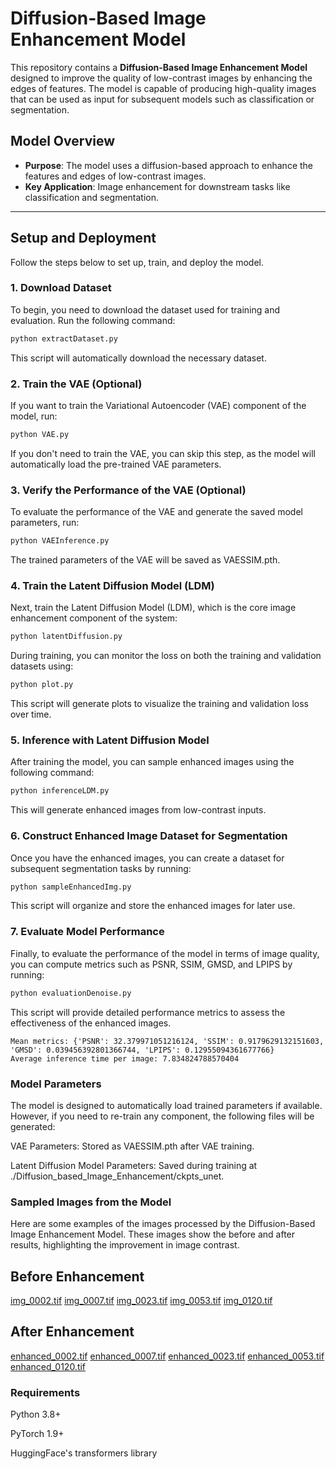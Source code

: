 # Diffusion-Based Image Enhancement Model

This repository contains a **Diffusion-Based Image Enhancement Model** designed to improve the quality of low-contrast images by enhancing the edges of features. The model is capable of producing high-quality images that can be used as input for subsequent models such as classification or segmentation.

## Model Overview

- **Purpose**: The model uses a diffusion-based approach to enhance the features and edges of low-contrast images.
- **Key Application**: Image enhancement for downstream tasks like classification and segmentation.

---

## Setup and Deployment

Follow the steps below to set up, train, and deploy the model.

### 1. Download Dataset

To begin, you need to download the dataset used for training and evaluation. Run the following command:

```bash
python extractDataset.py
```
This script will automatically download the necessary dataset.

### 2. Train the VAE (Optional)

If you want to train the Variational Autoencoder (VAE) component of the model, run:

```bash
python VAE.py
```
If you don't need to train the VAE, you can skip this step, as the model will automatically load the pre-trained VAE parameters.

### 3. Verify the Performance of the VAE (Optional)

To evaluate the performance of the VAE and generate the saved model parameters, run:

```bash
python VAEInference.py
```
The trained parameters of the VAE will be saved as VAESSIM.pth.

### 4. Train the Latent Diffusion Model (LDM)

Next, train the Latent Diffusion Model (LDM), which is the core image enhancement component of the system:

```bash
python latentDiffusion.py
```

During training, you can monitor the loss on both the training and validation datasets using:

```bash
python plot.py
```
This script will generate plots to visualize the training and validation loss over time.

### 5. Inference with Latent Diffusion Model

After training the model, you can sample enhanced images using the following command:

```bash
python inferenceLDM.py
```
This will generate enhanced images from low-contrast inputs.

### 6. Construct Enhanced Image Dataset for Segmentation

Once you have the enhanced images, you can create a dataset for subsequent segmentation tasks by running:

```bash
python sampleEnhancedImg.py
```

This script will organize and store the enhanced images for later use.

### 7. Evaluate Model Performance

Finally, to evaluate the performance of the model in terms of image quality, you can compute metrics such as PSNR, SSIM, GMSD, and LPIPS by running:

```bash
python evaluationDenoise.py
```
This script will provide detailed performance metrics to assess the effectiveness of the enhanced images.
```
Mean metrics: {'PSNR': 32.379971051216124, 'SSIM': 0.9179629132151603, 'GMSD': 0.039456392801366744, 'LPIPS': 0.12955094361677766}
Average inference time per image: 7.834824788570404
```

### Model Parameters
The model is designed to automatically load trained parameters if available. However, if you need to re-train any component, the following files will be generated:

VAE Parameters: Stored as VAESSIM.pth after VAE training.

Latent Diffusion Model Parameters: Saved during training at ./Diffusion_based_Image_Enhancement/ckpts_unet.

### Sampled Images from the Model
Here are some examples of the images processed by the Diffusion-Based Image Enhancement Model. These images show the before and after results, highlighting the improvement in image contrast.
## Before Enhancement
[img_0002.tif](https://github.com/user-attachments/files/23052528/img_0002.tif)
[img_0007.tif](https://github.com/user-attachments/files/23052530/img_0007.tif)
[img_0023.tif](https://github.com/user-attachments/files/23052534/img_0023.tif)
[img_0053.tif](https://github.com/user-attachments/files/23052536/img_0053.tif)
[img_0120.tif](https://github.com/user-attachments/files/23052539/img_0120.tif)

## After Enhancement
[enhanced_0002.tif](https://github.com/user-attachments/files/23052511/enhanced_0002.tif)
[enhanced_0007.tif](https://github.com/user-attachments/files/23052515/enhanced_0007.tif)
[enhanced_0023.tif](https://github.com/user-attachments/files/23052516/enhanced_0023.tif)
[enhanced_0053.tif](https://github.com/user-attachments/files/23052520/enhanced_0053.tif)
[enhanced_0120.tif](https://github.com/user-attachments/files/23052527/enhanced_0120.tif)

### Requirements

Python 3.8+

PyTorch 1.9+

HuggingFace's transformers library



